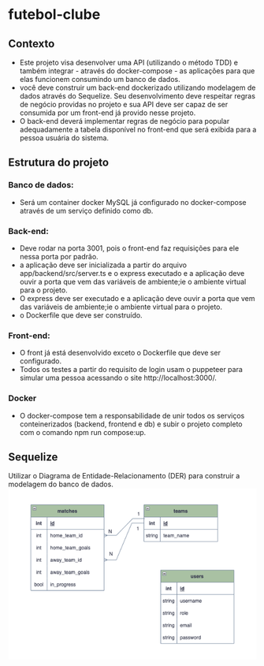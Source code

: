 # futebol-clube

## Contexto
- Este projeto visa desenvolver uma API (utilizando o método TDD) e também integrar - através do docker-compose - as aplicações para que elas funcionem consumindo um banco de dados.
- você deve construir um back-end dockerizado utilizando modelagem de dados através do Sequelize. Seu desenvolvimento deve respeitar regras de negócio providas no projeto e sua API deve ser capaz de ser consumida por um front-end já provido nesse projeto.
- O back-end deverá implementar regras de negócio para popular adequadamente a tabela disponível no front-end que será exibida para a pessoa usuária do sistema.

## Estrutura do projeto

### Banco de dados:
- Será um container docker MySQL já configurado no docker-compose através de um serviço definido como db.

###  Back-end:
- Deve rodar na porta 3001, pois o front-end faz requisições para ele nessa porta por padrão.
- a aplicação deve ser inicializada a partir do arquivo app/backend/src/server.ts e o express executado e a aplicação deve ouvir a porta que vem das variáveis de ambiente;ie o ambiente virtual para o projeto.
- O express deve ser executado e a aplicação deve ouvir a porta que vem das variáveis de ambiente;ie o ambiente virtual para o projeto.
- o Dockerfile que deve ser construído.

###  Front-end:
- O front já está desenvolvido exceto o Dockerfile que deve ser configurado.
- Todos os testes a partir do requisito de login usam o puppeteer para simular uma pessoa acessando o site http://localhost:3000/.

### Docker
- O docker-compose tem a responsabilidade de unir todos os serviços conteinerizados (backend, frontend e db) e subir o projeto completo com o comando npm run compose:up.
 
## Sequelize
Utilizar o Diagrama de Entidade-Relacionamento (DER) para construir a modelagem do banco de dados. 
![alt text](image.png)
